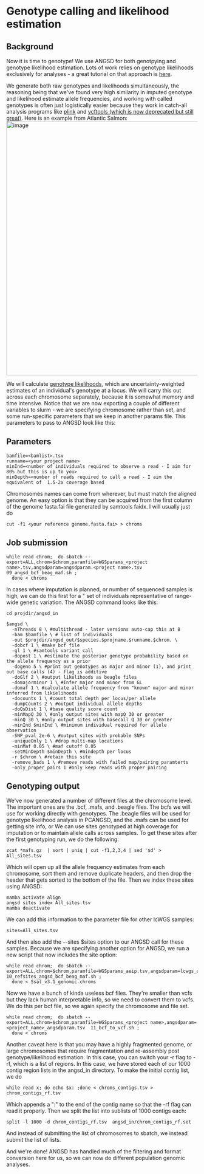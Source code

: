 # Genotype calling and likelihood estimation

## Background
Now it is time to genotype! 
We use ANGSD for both genotpying and genotype likelihood estimation. Lots of work relies on genotype likelihoods exclusively for analyses - a great tutorial on that approach is [here](https://github.com/nt246/lcwgs-guide-tutorial/tree/main). 

We generate both raw genotypes and likelihoods simultaneously, the reasoning being that we've found very high similarity in imputed genotype and likelihood estimate allele frequencies, and working with called genotypes is often just logistically easier because they work in catch-all analysis programs like [plink](https://zzz.bwh.harvard.edu/plink/plink2.shtml) and [vcftools (which is now deprecated but still great)](https://vcftools.github.io/index.html). Here is an example from Atlantic Salmon:
<img width="669" alt="image" src="https://github.com/TonyKess/genotyping_hpc/assets/33424749/1bbe3348-cbf8-46e9-a2a7-3e0778d87d04">

We will calculate [genotype likelihoods](https://www.ncbi.nlm.nih.gov/pmc/articles/PMC3593722/), which are uncertainty-weighted estimates of an individual's genotype at a locus. We will carry this out across each chromosome separately, because it is somewhat memory and time intensive. Notice that we are now exporting a couple of different variables to slurm - we are specifying chromosome rather than set, and some run-specific parameters that we keep in another params file. This parameters to pass to ANGSD look like this:

## Parameters
```
bamfile=<bamlist>.tsv
runname=<your project name>
minInd=<number of individuals required to observe a read - I aim for 80% but this is up to you>
minDepth=<number of reads required to call a read - I aim the equivalent of  1.5-2x coverage based 
```

Chromosomes names can come from wherever, but must match the aligned genome. An easy option is that they can be acquired from the first column of the genome fasta.fai file generated by samtools faidx. I will usually just do 

```
cut -f1 <your reference genome.fasta.fai> > chroms

```

## Job submission

```
while read chrom;  do sbatch --export=ALL,chrom=$chrom,paramfile=WGSparams_<project name>.tsv,angsdparam=angsdparam.<project name>.tsv  09_angsd_bcf_beag_maf.sh ;  
  done < chroms
```
In cases where imputation is planned, or number of sequenced samples is high, we can do this first for a " set of individuals representative of range-wide genetic variation. The ANGSD command looks like this:

```
cd projdir/angsd_in

$angsd \
  -nThreads 8 \ #multithread - later versions auto-cap this at 8 
  -bam $bamfile \ # list of individuals
  -out $projdir/angsd_out/$species.$projname.$runname.$chrom. \ 
  -dobcf 1 \ #make bcf file
  -gl 1 \ #samtools variant call
  -dopost 1 \ #estimate the posterior genotype probability based on the allele frequency as a prior
  -dogeno 5 \ #print out genotypes as major and minor (1), and print out base calls (4) - flag is additive
  -doGlf 2 \ #output likelihoods as beagle files
  -domajorminor 1 \ #Infer major and minor from GL
  -domaf 1 \ #calculate allele frequency from "known" major and minor inferred from likielihoods
  -docounts 1 \ #count total depth per locus/per allele
  -dumpCounts 2 \ #output individual allele depths
  -doQsDist 1 \ #base quality score count
  -minMapQ 30 \ #only output sites with mapQ 30 or greater
  -minQ 30 \ #only output sites with basecall Q 30 or greater
  -minInd $minInd \ #minimum individual required for allele observation
  -SNP_pval 2e-6 \ #output sites with probable SNPs 
  -uniqueOnly 1 \ #drop multi-map locations
  -minMaf 0.05 \ #maf cutoff 0.05
  -setMinDepth $minDepth \ #mindepth per locus
  -r $chrom \ #retain this site
  -remove_bads 1 \ #remove reads with failed map/pairing paramterts
  -only_proper_pairs 1 #only keep reads with proper pairing
 ```
## Genotyping output

We've now generated a number of different files at the chromosome level. The important ones are the .bcf, .mafs, and .beagle files.  The bcfs we will use for working directly with genotypes. The .beagle files will be used for genotype likelihood analysis in PCANGSD, and the .mafs can be used for getting site info, or 
We can use sites genotyped at high coverage for imputation or to maintain allele calls across samples. To get these sites after the first genotyping run, we do the following:

```
zcat *mafs.gz  | sort | uniq | cut -f1,2,3,4 | sed '$d' > All_sites.tsv
```

Which will open up all the allele frequency estimates from each chromosome, sort them and remove duplicate headers, and then drop the header that gets sorted to the bottom of the file.  Then we index these sites using ANGSD:

```
mamba activate align
angsd sites index All_sites.tsv
mamba deactivate 
```
We can add this information to the parameter file for other lcWGS samples:

```
sites=All_sites.tsv
```
And then also add the --sites $sites option to our ANGSD call for these samples. Because we are specifying another option for ANGSD, we run a new script that now includes the site option:

```
while read chrom;  do sbatch --export=ALL,chrom=$chrom,paramfile=WGSparams_aeip.tsv,angsdparam=lcwgs_angsdparam.tsv  10_refsites_angsd_bcf_beag_maf.sh ;  
  done < Ssal_v3.1_genomic.chroms 
```

Now we have a bunch of kinda useless bcf files. They're smaller than vcfs but they lack human interpretable info, so we need to convert them to vcfs. We do this per bcf file, so we again specify the chromosome and file set.

```
while read chrom;  do sbatch --export=ALL,chrom=$chrom,paramfile=WGSparams_<project name>,angsdparam=<project_name>_angsdparam.tsv  11_bcf_to_vcf.sh ;  
  done < chroms
```

Another caveat here is that you may have a highly fragmented genome, or large chromosomes that require fragmentation and re-assembly post genotype/likelihood estimation. In this case, you can switch your -r flag to -rf, which is a list of regions. In this case, we have stored each of our 1000 contig region lists in the angsd_in directory. To make the initial contig list, we do

```
while read x; do echo $x: ;done < chroms_contigs.tsv > chrom_contigs_rf.tsv
```
Which appends a ":" to the end of the contig name so that the -rf flag can read it properly. Then we split the list into sublists of 1000 contigs each:

```
split -l 1000 -d chrom_contigs_rf.tsv  angsd_in/chrom_contigs_rf.set
```
And instead of submitting the list of chromosomes to sbatch, we instead submit the list of lists.

And we're done! ANGSD has handled much of the filtering and format conversion here for us, so we can now do different population genomic analyses. 
